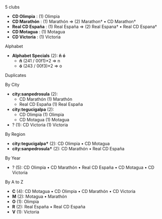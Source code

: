5 clubs

- **CD Olimpia** : (1) Olimpia
- **CD Marathón** : (1) Marathón => (2) Marathon† • CD Marathon†
- **Real CD España** : (1) Real España => (2) Real Espana† • Real CD Espana†
- **CD Motagua** : (1) Motagua
- **CD Victoria** : (1) Victoria




Alphabet

- **Alphabet Specials** (2):  **ñ**  **ó** 
  - **ñ** (241 / 00f1)×2 => n
  - **ó** (243 / 00f3)×2 => o




Duplicates





By City

- **city:sanpedrosula** (2): 
  - CD Marathón  (1) Marathón
  - Real CD España  (1) Real España
- **city:tegucigalpa** (2): 
  - CD Olimpia  (1) Olimpia
  - CD Motagua  (1) Motagua
- ? (1): CD Victoria  (1) Victoria




By Region

- **city:tegucigalpa†** (2):   CD Olimpia • CD Motagua
- **city:sanpedrosula†** (2):   CD Marathón • Real CD España




By Year

- ? (5):   CD Olimpia • CD Marathón • Real CD España • CD Motagua • CD Victoria






By A to Z

- **C** (4): CD Motagua • CD Olimpia • CD Marathón • CD Victoria
- **M** (2): Motagua • Marathón
- **O** (1): Olimpia
- **R** (2): Real España • Real CD España
- **V** (1): Victoria




